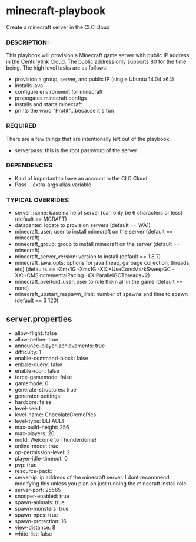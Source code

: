 # minecraft-playbook
Create a minecraft server in the CLC cloud

### DESCRIPTION:
This playbook will provision a Minecraft game server with public IP address in the Centurylink Cloud. The public address only supports 80 for the time being. The high level tasks are as follows:
* provision a group, server, and public IP (single Ubuntu 14.04 x64)
* installs java
* configure environment for minecraft
* propogates minecraft configs
* installs and starts minecraft
* prints the word "Profit"...because it's fun

### REQUIRED
There are a few things that are intentionally left out of the playbook.
* serverpass: this is the root password of the server

### DEPENDENCIES
* Kind of important to have an account in the CLC Cloud
* Pass --extra-args alias variable

### TYPICAL OVERRIDES:
* server_name: base name of server [can only be 6 characters or less] (default == MCRAFT)
* datacenter: locate to provision servers (default == WA1)
* minecraft_user: user to install minecraft on the server (default == minecraft)
* minecraft_group: group to install minecraft on the server (default == minecraft)
* minecraft_server_version: version to install (default == 1.8.7)
* minecraft_java_opts: options for java [heap, garbage collection, threads, etc] (defaults == -Xmx1G -Xms1G -XX:+UseConcMarkSweepGC -XX:+CMSIncrementalPacing -XX:ParallelGCThreads=2)
* minecraft_overlord_user: user to rule them all in the game (default == none)
* minecraft_upstart_respawn_limit: number of spawns and time to spawn (default == 3 120)

## server.properties
* allow-flight: false
* allow-nether: true
* announce-player-achievements: true
* difficulty: 1
* enable-command-block: false
* enbale-query: false
* enable-rcon: false
* force-gamemode: false
* gamemode: 0
* generate-structures: true
* generator-settings:
* hardcore: false
* level-seed:
* level-name: ChocolateCremePies
* level-type: DEFAULT
* max-build-height: 256
* max-players: 20
* motd: Welcome to Thunderdome!
* online-mode: true
* op-permission-level: 2
* player-idle-timeout: 0
* pvp: true
* resource-pack:
* server-ip: ip address of the minecraft server. I dont recommend modifying this unless you plan on just running the minecraft install role
* server-port: 25565
* snooper-enabled: true
* spawn-animals: true
* spawn-monsters: true
* spawn-npcs: true
* spawn-protection: 16
* view-distance: 8
* white-list: false
